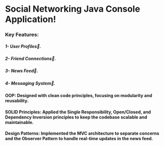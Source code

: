 # Social Networking Java Console Application! 
### Key Features:
##### 1-  User Profiles👤.
##### 2-  Friend Connections🤝.
##### 3-  News Feed📰.
##### 4-  Messaging System💬.
#### OOP: Designed with clean code principles, focusing on modularity and reusability.
#### SOLID Principles: Applied the Single Responsibility, Open/Closed, and Dependency Inversion principles to keep the codebase scalable and maintainable.
#### Design Patterns: Implemented the MVC architecture to separate concerns and the Observer Pattern to handle real-time updates in the news feed.
